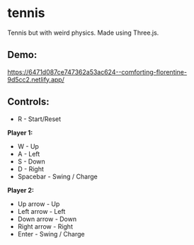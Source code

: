 # tennis

Tennis but with weird physics. Made using Three.js.

## Demo:
https://6471d087ce747362a53ac624--comforting-florentine-9d5cc2.netlify.app/

## Controls:
- R            - Start/Reset

**Player 1:**
- W            - Up
- A            - Left
- S            - Down
- D            - Right
- Spacebar     - Swing / Charge

**Player 2:**
- Up arrow     - Up
- Left arrow   - Left
- Down arrow   - Down
- Right arrow  - Right
- Enter        - Swing / Charge
